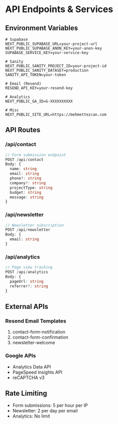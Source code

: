 # API Endpoints & Services

## Environment Variables
```env
# Supabase
NEXT_PUBLIC_SUPABASE_URL=your-project-url
NEXT_PUBLIC_SUPABASE_ANON_KEY=your-anon-key
SUPABASE_SERVICE_KEY=your-service-key

# Sanity
NEXT_PUBLIC_SANITY_PROJECT_ID=your-project-id
NEXT_PUBLIC_SANITY_DATASET=production
SANITY_API_TOKEN=your-token

# Email (Resend)
RESEND_API_KEY=your-resend-key

# Analytics
NEXT_PUBLIC_GA_ID=G-XXXXXXXXXX

# Misc
NEXT_PUBLIC_SITE_URL=https://mehmettezcan.com
```

## API Routes

### /api/contact
```typescript
// Form submission endpoint
POST /api/contact
Body: {
  name: string
  email: string
  phone?: string
  company?: string
  projectType: string
  budget: string
  message: string
}
```

### /api/newsletter
```typescript
// Newsletter subscription
POST /api/newsletter
Body: {
  email: string
}
```

### /api/analytics
```typescript
// Page view tracking
POST /api/analytics
Body: {
  pageUrl: string
  referrer?: string
}
```

## External APIs

### Resend Email Templates
1. contact-form-notification
2. contact-form-confirmation
3. newsletter-welcome

### Google APIs
- Analytics Data API
- PageSpeed Insights API
- reCAPTCHA v3

## Rate Limiting
- Form submissions: 5 per hour per IP
- Newsletter: 2 per day per email
- Analytics: No limit